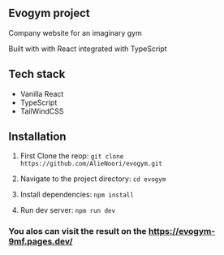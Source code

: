 ## Evogym project
Company website for an imaginary gym

Built with with React integrated with TypeScript

## Tech stack
- Vanilla React
- TypeScript
- TailWindCSS

## Installation

1. First Clone the reop: 
```git clone https://github.com/AlieNoori/evogym.git```

2. Navigate to the project directory:
```cd evogym```

3. Install dependencies:
```npm install```

4. Run dev server:
```npm run dev```

### You alos can visit the result on the https://evogym-9mf.pages.dev/
